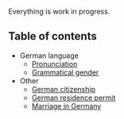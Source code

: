
Everything is work in progress.

Table of contents
-

* German language
    * [Pronunciation](Pronunciation.md)
    * [Grammatical gender](Grammatical-Gender.md)
* Other
    * [German citizenship](German-Citizenship.md)
    * [German residence permit](German-Residence-Permit.md)
    * [Marriage in Germany](Marriage-in-Germany.md)














